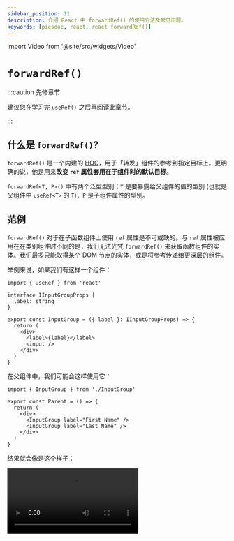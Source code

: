 ```yaml
---
sidebar_position: 11
description: 介绍 React 中 forwardRef() 的使用方法及常见问题。
keywords: [piesdoc, react, react forwardRef()]
---
```


import Video from '@site/src/widgets/Video'

# `forwardRef()`

:::caution 先修章节

建议您在学习完 [`useRef()`](./use-ref#component-instances) 之后再阅读此章节。

:::

## 什么是 `forwardRef()`?

`forwardRef()` 是一个内建的 [HOC](https://reactjs.org/docs/higher-order-components.html)，用于「转发」组件的参考到指定目标上。更明确的说，他是用来**改变 `ref` 属性套用在子组件时的默认目标**。

`forwardRef<T, P>()` 中有两个泛型型别；`T` 是要暴露给父组件的值的型别 (也就是父组件中 `useRef<T>` 的 `T`)，`P` 是子组件属性的型别。

## 范例

`forwardRef()` 对于在子函数组件上使用 `ref` 属性是不可或缺的。与 `ref` 属性被应用在在类别组件时不同的是，我们无法光凭 `forwardRef()` 来获取函数组件的实体。我们最多只能取得某个 DOM 节点的实体，或是将参考传递给更深层的组件。

举例来说，如果我们有这样一个组件：

```tsx title="InputGroup.tsx" showLineNumbers
import { useRef } from 'react'

interface IInputGroupProps {
  label: string
}

export const InputGroup = ({ label }: IInputGroupProps) => {
  return (
    <div>
      <label>{label}</label>
      <input />
    </div>
  )
}
```

在父组件中，我们可能会这样使用它：

```tsx title="Parent.tsx" showLineNumbers
import { InputGroup } from './InputGroup'

export const Parent = () => {
  return (
    <div>
      <InputGroup label="First Name" />
      <InputGroup label="Last Name" />
    </div>
  )
}
```

结果就会像是这个样子：

<Video src="/video/react/forward-ref_0.mov" />

目前一切都运作良好，但是我们现在被要求增加一个新的功能－在某个父组件的按钮被点击时，我们要聚焦 (focus) 在 "Last Name" 的输入框上。由于 `<input>` 标签被放在子组件中，似乎没有优雅的方式可以达成这个目的。

这就是 `forwardRef()` 有用的地方。它可以让 `ref` 属性也能在函数组件上运作，并且转发参考的对象至 `InputGroup` 中的 `<input>` 上。例如：

```tsx title="InputGroup.tsx" showLineNumbers
import { forwardRef } from 'react'

interface IInputGroupProps {
  label: string
}

// highlight-next-line
export const InputGroup = forwardRef<HTMLInputElement, IInputGroupProps>(
  // highlight-next-line
  ({ label }, ref) => {
    return (
      <div>
        <label>{label}</label>
        {/* highlight-next-line */}
        <input ref={ref} />
      </div>
    )
  }
)
```

如您所见，`ref` 并不会被放在属性 (props) 之中；相反地，它被放在 `forwardRef()` 的第二个参数中供我们使用。在将 `ref` 绑定到 `<input>` 身上之后，我们终于可以从父组件使用参考取得子组件 `<input>` 的实体：

```tsx title="Parent.tsx" showLineNumbers
import { useRef } from 'react'
import { InputGroup } from './InputGroup'

export const Parent = () => {
  // highlight-next-line
  const lastNameInput = useRef<HTMLInputElement>(null)

  const focusLastNameInput = () => {
    lastNameInput.current?.focus()
  }

  return (
    <div>
      <InputGroup label="First Name" />
      <InputGroup
        {/* highlight-next-line */}
        ref={lastNameInput}
        label="Last Name"
      />
      <button onClick={focusLastNameInput}>
        Focus Last Name Input
      </button>
    </div>
  )
}
```

<Video src="/video/react/forward-ref_1.mov" />

<details>
  <summary><code>forwardRef()</code> 能用在类别组件身上吗？</summary>

  可以，但是我们不建议这么做；为了让他动起来，一些怪招数是无法避免的。举例来说：

  ```tsx title="InputGroup.tsx" showLineNumbers
  import { Component, forwardRef } from 'react'

  interface IInputGroupProps {
    label: string
  }

  interface IInputGroupState {}

  export const InputGroup = forwardRef<HTMLInputElement, IInputGroupProps>(
    (props, ref) => {
      // highlight-next-line
      class MyComponent extends Component<IInputGroupProps, IInputGroupState> {
        render() {
          return (
            <div>
              <label>{this.props.label}</label>
              {/* highlight-next-line */}
              <input ref={ref} />
            </div>
          )
        }
      }

      // highlight-next-line
      return <MyComponent {...props} />
    }
  )
  ```

  为了取得 `forwardRef()` 中的 `ref` 并在类别组件中使用，我们得将类别组件定义在 `forwardRef()` 之中 (或是做差不多的事情)。
  
  此外，在这个范例中，由于 `MyComponent` (它是一个组件) 被定义在 `InputGroup` 中 (也是一个组件)，每次 `InputGroup` 重新渲染，`MyComponent` 就会被重新定义；代表「旧的」`<MyComponent {...props} />` 会被卸载，「新的」`<MyComponent {...props} />` 会被挂载，导致我们失去 `MyComponent` 中所有的状态。

  <Video src="/video/react/forward-ref_with-class-component.mov" />

  要解决这个问题，最简单的解决方法就是在第一次渲染之前将 `MyComponent` 的定义记下来，并且从那时起只使用它来进行渲染。例如：

  ```tsx title="InputGroup.tsx" showLineNumbers
  import { Component, forwardRef } from 'react'

  // highlight-next-line
  let MemoizedComponent: Component

  export const InputGroup = forwardRef(
    (props, ref) => {
      class MyComponent extends Component {
        // ...
      }

      // highlight-start
      if (!MemoizedComponent) {
        MemoizedComponent = MyComponent
      }
      // highlight-end

      // highlight-next-line
      return <MemoizedComponent {...props} />
    }
  )
  ```

  总而言之，为了让事情变得更简单，我们建议使用类别组件内建的 `ref` 就好了！
</details>

## `useImperativeHandle()`

虽然他的名字听起来好像和事件监听或是拖拉功能有关，但其实一点关系也没有。`useImperativeHandle()` 是一个内建的钩子 (hook)，用于**改变子组件的 `ref` 属性暴露给父组件的值**；这个钩子必须和 `forwardRef()` 一起使用 (因为那是唯一一个能在子组件取得 `ref` 属性值的方法)。

- `useImperativeHandle()` 中有三个参数，分别为：
  1. 从父组件传递下来的 `ref` 属性；也就是 `forwardRef()` 的第二个参数。
  2. 一个用于暴露数值给父组件的函数。
  3. 一个非必要的依赖值阵列 `dependencies`，用于决定被暴露的数值何时该被重新计算。类似于 [`useEffect()`](./use-effect#useeffect-是如何运作的)，`dependencies` 的默认值为 `undefined`，代表被暴露的数值会在组件重新渲染时重新计算。
- `useImperativeHandle<T, R extends T>()` 中有两个泛型别；`T` 是参考的型别 (就是父组件中 `useRef<T>` 的 `T`)，`R` 则是被暴露的值的型别，必须扩展 (extends) `T`。

`useImperativeHandle()` 的运作方式就像是把`ref`「拦截」下来，并返回任何我们想要曝光给父组件的值。

### `useImperativeHandle()` 范例

在 `useImperativeHandle()` 的帮助下，我们现在能从父组件调用定义在子组件中的方法，就像类别组件的 `ref` 属性那样。

我们必须在强调一次，这个作法只该在**标准的属性/状态无法达成您的需求，或是标准的属性/状态不便使用时**才被使用。下方是我们在 [`useRef()`](./use-ref) 章节中提到的[其中一个范例](./use-ref#组件实体)，但是使用函数组件的写法。

```tsx title="Parent.tsx" showLineNumbers
import { useRef } from 'react'
  // highlight-next-line
import { Child, IChild } from './Child'

export const Parent = () => {
  // highlight-next-line
  const child = useRef<IChild>(null)

  const makeChilGetOld = () => {
  // highlight-next-line
    child.current?.getOld()
  }

  return (
    <div>
      {/* highlight-next-line */}
      <Child ref={child} />
      <button onClick={makeChilGetOld}>
        Make Child Get Old
      </button>
    </div>
  )
}
```

```tsx title="Child.tsx" showLineNumbers
import { forwardRef, useImperativeHandle, useState } from 'react'

export interface IChild {
  getOld: () => void
}

export const Child = forwardRef<IChild>((props, ref) => {
  const [age, setAge] = useState(5)

  const getOld = () => {
    setAge((prev) => prev + 1)
  }

  // highlight-next-line
  useImperativeHandle(ref, () => ({ getOld }), [])

  return (
    <h1>Hello, I am {age} years old</h1>
  )
})
```
